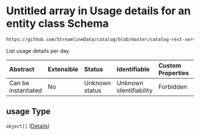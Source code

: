 # Untitled array in Usage details for an entity class Schema

```txt
https://github.com/StreamlineData/catalog/blob/master/catalog-rest-service/src/main/resources/json/schema/entity/bots.json#/properties/usage
```

List usage details per day

| Abstract            | Extensible | Status         | Identifiable            | Custom Properties | Additional Properties | Access Restrictions | Defined In                                                                   |
| :------------------ | :--------- | :------------- | :---------------------- | :---------------- | :-------------------- | :------------------ | :--------------------------------------------------------------------------- |
| Can be instantiated | No         | Unknown status | Unknown identifiability | Forbidden         | Allowed               | none                | [categoryUsage.json*](../out/type/categoryUsage.json "open original schema") |

## usage Type

`object[]` ([Details](common-definitions-usagedetails.md))
